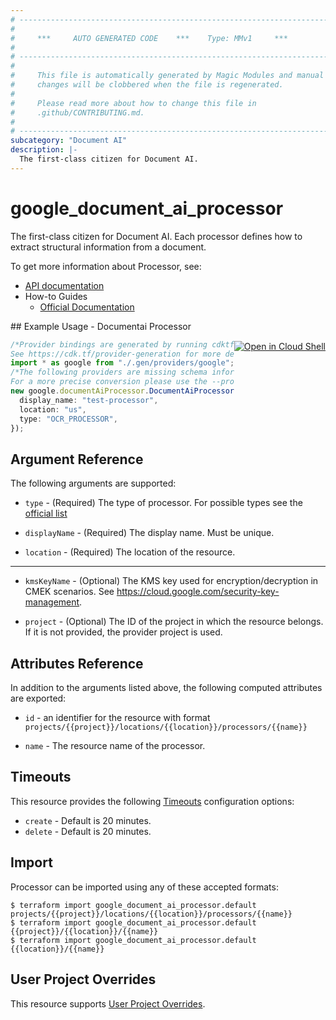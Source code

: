 ```yaml
---
# ----------------------------------------------------------------------------
#
#     ***     AUTO GENERATED CODE    ***    Type: MMv1     ***
#
# ----------------------------------------------------------------------------
#
#     This file is automatically generated by Magic Modules and manual
#     changes will be clobbered when the file is regenerated.
#
#     Please read more about how to change this file in
#     .github/CONTRIBUTING.md.
#
# ----------------------------------------------------------------------------
subcategory: "Document AI"
description: |-
  The first-class citizen for Document AI.
---
```


# google\_document\_ai\_processor

The first-class citizen for Document AI. Each processor defines how to extract structural information from a document.

To get more information about Processor, see:

* [API documentation](https://cloud.google.com/document-ai/docs/reference/rest/v1/projects.locations.processors)
* How-to Guides
  * [Official Documentation](https://cloud.google.com/document-ai/docs/overview)

<div class = "oics-button" style="float: right; margin: 0 0 -15px">
  <a href="https://console.cloud.google.com/cloudshell/open?cloudshell_git_repo=https%3A%2F%2Fgithub.com%2Fterraform-google-modules%2Fdocs-examples.git&cloudshell_working_dir=documentai_processor&cloudshell_image=gcr.io%2Fgraphite-cloud-shell-images%2Fterraform%3Alatest&open_in_editor=main.tf&cloudshell_print=.%2Fmotd&cloudshell_tutorial=.%2Ftutorial.md" target="_blank">
    <img alt="Open in Cloud Shell" src="//gstatic.com/cloudssh/images/open-btn.svg" style="max-height: 44px; margin: 32px auto; max-width: 100%;">
  </a>
</div>
## Example Usage - Documentai Processor

```typescript
/*Provider bindings are generated by running cdktf get.
See https://cdk.tf/provider-generation for more details.*/
import * as google from "./.gen/providers/google";
/*The following providers are missing schema information and might need manual adjustments to synthesize correctly: google.
For a more precise conversion please use the --provider flag in convert.*/
new google.documentAiProcessor.DocumentAiProcessor(this, "processor", {
  display_name: "test-processor",
  location: "us",
  type: "OCR_PROCESSOR",
});

```

## Argument Reference

The following arguments are supported:

*   `type` -
    (Required)
    The type of processor. For possible types see the [official list](https://cloud.google.com/document-ai/docs/reference/rest/v1/projects.locations/fetchProcessorTypes#google.cloud.documentai.v1.DocumentProcessorService.FetchProcessorTypes)

*   `displayName` -
    (Required)
    The display name. Must be unique.

*   `location` -
    (Required)
    The location of the resource.

***

*   `kmsKeyName` -
    (Optional)
    The KMS key used for encryption/decryption in CMEK scenarios. See https://cloud.google.com/security-key-management.

*   `project` - (Optional) The ID of the project in which the resource belongs.
    If it is not provided, the provider project is used.

## Attributes Reference

In addition to the arguments listed above, the following computed attributes are exported:

*   `id` - an identifier for the resource with format `projects/{{project}}/locations/{{location}}/processors/{{name}}`

*   `name` -
    The resource name of the processor.

## Timeouts

This resource provides the following
[Timeouts](https://developer.hashicorp.com/terraform/plugin/sdkv2/resources/retries-and-customizable-timeouts) configuration options:

* `create` - Default is 20 minutes.
* `delete` - Default is 20 minutes.

## Import

Processor can be imported using any of these accepted formats:

```console
$ terraform import google_document_ai_processor.default projects/{{project}}/locations/{{location}}/processors/{{name}}
$ terraform import google_document_ai_processor.default {{project}}/{{location}}/{{name}}
$ terraform import google_document_ai_processor.default {{location}}/{{name}}
```

## User Project Overrides

This resource supports [User Project Overrides](https://registry.terraform.io/providers/hashicorp/google/latest/docs/guides/provider_reference#user_project_override).
